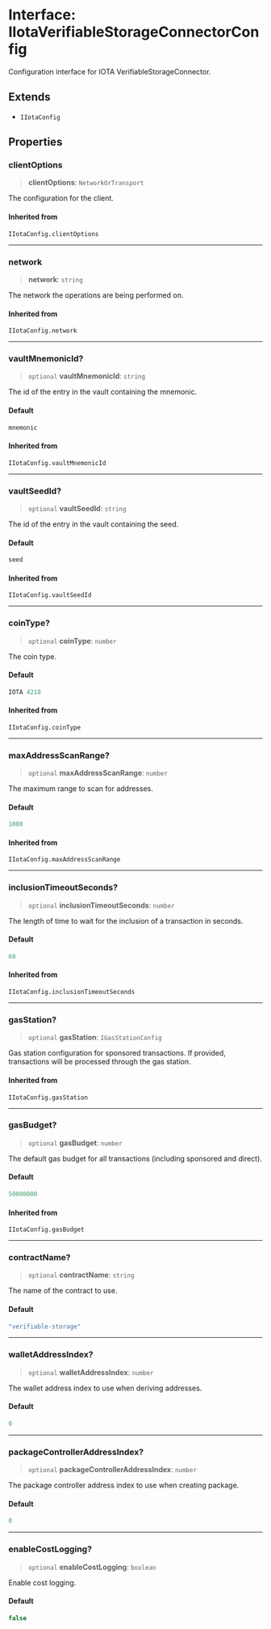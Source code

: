 # Interface: IIotaVerifiableStorageConnectorConfig

Configuration interface for IOTA VerifiableStorageConnector.

## Extends

- `IIotaConfig`

## Properties

### clientOptions

> **clientOptions**: `NetworkOrTransport`

The configuration for the client.

#### Inherited from

`IIotaConfig.clientOptions`

***

### network

> **network**: `string`

The network the operations are being performed on.

#### Inherited from

`IIotaConfig.network`

***

### vaultMnemonicId?

> `optional` **vaultMnemonicId**: `string`

The id of the entry in the vault containing the mnemonic.

#### Default

```ts
mnemonic
```

#### Inherited from

`IIotaConfig.vaultMnemonicId`

***

### vaultSeedId?

> `optional` **vaultSeedId**: `string`

The id of the entry in the vault containing the seed.

#### Default

```ts
seed
```

#### Inherited from

`IIotaConfig.vaultSeedId`

***

### coinType?

> `optional` **coinType**: `number`

The coin type.

#### Default

```ts
IOTA 4218
```

#### Inherited from

`IIotaConfig.coinType`

***

### maxAddressScanRange?

> `optional` **maxAddressScanRange**: `number`

The maximum range to scan for addresses.

#### Default

```ts
1000
```

#### Inherited from

`IIotaConfig.maxAddressScanRange`

***

### inclusionTimeoutSeconds?

> `optional` **inclusionTimeoutSeconds**: `number`

The length of time to wait for the inclusion of a transaction in seconds.

#### Default

```ts
60
```

#### Inherited from

`IIotaConfig.inclusionTimeoutSeconds`

***

### gasStation?

> `optional` **gasStation**: `IGasStationConfig`

Gas station configuration for sponsored transactions.
If provided, transactions will be processed through the gas station.

#### Inherited from

`IIotaConfig.gasStation`

***

### gasBudget?

> `optional` **gasBudget**: `number`

The default gas budget for all transactions (including sponsored and direct).

#### Default

```ts
50000000
```

#### Inherited from

`IIotaConfig.gasBudget`

***

### contractName?

> `optional` **contractName**: `string`

The name of the contract to use.

#### Default

```ts
"verifiable-storage"
```

***

### walletAddressIndex?

> `optional` **walletAddressIndex**: `number`

The wallet address index to use when deriving addresses.

#### Default

```ts
0
```

***

### packageControllerAddressIndex?

> `optional` **packageControllerAddressIndex**: `number`

The package controller address index to use when creating package.

#### Default

```ts
0
```

***

### enableCostLogging?

> `optional` **enableCostLogging**: `boolean`

Enable cost logging.

#### Default

```ts
false
```
